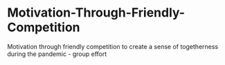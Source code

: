 # Motivation-Through-Friendly-Competition
Motivation through friendly competition to create a sense of togetherness during the pandemic - group effort
